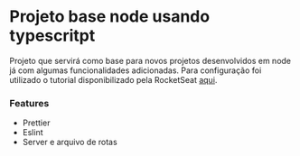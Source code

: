# Projeto base node usando typescritpt
Projeto que servirá como base para novos projetos desenvolvidos em node já com algumas funcionalidades adicionadas. Para configuração foi utilizado o tutorial disponibilizado pela RocketSeat [aqui](https://www.notion.so/Padr-es-de-projeto-com-ESLint-Prettier-e-EditorConfig-0b57b47a24724c859c0cf226aa0cc3a7).

### Features
  - Prettier
  - Eslint
  - Server e arquivo de rotas
